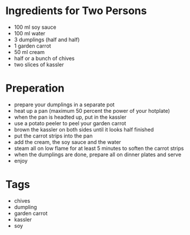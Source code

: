 # Ingredients for Two Persons

* 100 ml soy sauce
* 100 ml water
* 3 dumplings (half and half)
* 1 garden carrot
* 50 ml cream 
* half or a bunch of chives
* two slices of kassler

# Preperation

* prepare your dumplings in a separate pot
* heat up a pan (maximum 50 percent the power of your hotplate)
* when the pan is headted up, put in the kassler
* use a potato peeler to peel your garden carrot
* brown the kassler on both sides until it looks half finished
* put the carrot strips into the pan
* add the cream, the soy sauce and the water
* steam all on low flame for at least 5 minutes to soften the carrot strips
* when the dumplings are done, prepare all on dinner plates and serve
* enjoy

# Tags

* chives
* dumpling
* garden carrot
* kassler
* soy
